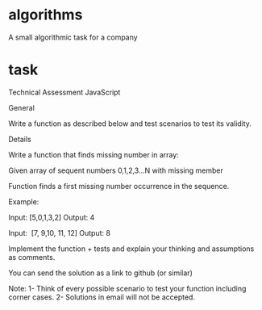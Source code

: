 # algorithms
A small algorithmic task for a company


# task
Technical Assessment JavaScript

General

Write a function as described below and test scenarios to test its validity.

Details

Write a function that finds missing number in array: 

Given array of sequent numbers 0,1,2,3...N with missing member

Function finds a first missing number occurrence in the sequence.


Example:

Input: [5,0,1,3,2]
Output: 4

Input:  [7, 9,10, 11, 12]
Output: 8

Implement the function + tests and explain your thinking and assumptions as comments.

You can send the solution as a link to github (or similar)


Note: 
1-	Think of every possible scenario to test your function including corner cases.
2-	Solutions in email will not be accepted.
